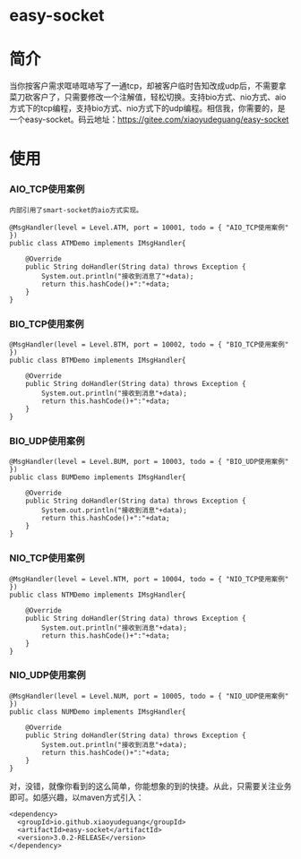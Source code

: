 # easy-socket

# 简介 #
当你按客户需求哐哧哐哧写了一通tcp，却被客户临时告知改成udp后，不需要拿菜刀砍客户了，只需要修改一个注解值，轻松切换。支持bio方式、nio方式、aio方式下的tcp编程，支持bio方式、nio方式下的udp编程。相信我，你需要的，是一个easy-socket。码云地址：https://gitee.com/xiaoyudeguang/easy-socket


# 使用 #

### AIO_TCP使用案例

```
内部引用了smart-socket的aio方式实现。     

@MsgHandler(level = Level.ATM, port = 10001, todo = { "AIO_TCP使用案例" })
public class ATMDemo implements IMsgHandler{

	@Override
	public String doHandler(String data) throws Exception {
		System.out.println("接收到消息了"+data);
		return this.hashCode()+":"+data;
	}
}
```
### BIO_TCP使用案例
```
@MsgHandler(level = Level.BTM, port = 10002, todo = { "BIO_TCP使用案例" })
public class BTMDemo implements IMsgHandler{

	@Override
	public String doHandler(String data) throws Exception {
		System.out.println("接收到消息"+data);
		return this.hashCode()+":"+data;
	}
}
```
### BIO_UDP使用案例
```
@MsgHandler(level = Level.BUM, port = 10003, todo = { "BIO_UDP使用案例" })
public class BUMDemo implements IMsgHandler{

	@Override
	public String doHandler(String data) throws Exception {
		System.out.println("接收到消息"+data);
		return this.hashCode()+":"+data;
	}
}
```
### NIO_TCP使用案例
```
@MsgHandler(level = Level.NTM, port = 10004, todo = { "NIO_TCP使用案例" })
public class NTMDemo implements IMsgHandler{

	@Override
	public String doHandler(String data) throws Exception {
		System.out.println("接收到消息"+data);
		return this.hashCode()+":"+data;
	}
}
```
### NIO_UDP使用案例
```
@MsgHandler(level = Level.NUM, port = 10005, todo = { "NIO_UDP使用案例" })
public class NUMDemo implements IMsgHandler{

	@Override
	public String doHandler(String data) throws Exception {
		System.out.println("接收到消息"+data);
		return this.hashCode()+":"+data;
	}
}
```
对，没错，就像你看到的这么简单，你能想象的到的快捷。从此，只需要关注业务即可。如感兴趣，以maven方式引入：

```
<dependency>
  <groupId>io.github.xiaoyudeguang</groupId>
  <artifactId>easy-socket</artifactId>
  <version>3.0.2-RELEASE</version>
</dependency>
```

